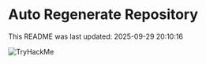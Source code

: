 # Auto Regenerate Repository

This README was last updated: 2025-09-29 20:10:16

 ![TryHackMe](https://tryhackme.com/badge/533634)